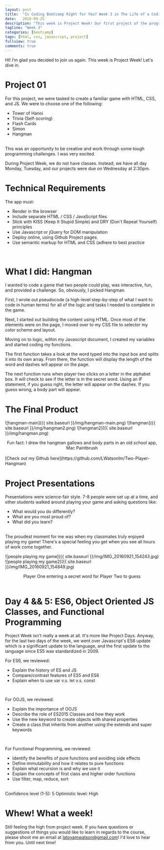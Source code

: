 ```yaml
---
layout: post
title:  "Is Coding Bootcamp Right for You? Week 3 in The Life of a Coding Bootcamper"
date:   2016-09-25
description: "This week is Project Week! Our first project of the program! Let's dive in..."
tagline: "Week 3"
categories: [bootcamp]
tags: [html, css, javascript, project]
fullview: true
comments: true
---
```


HI! I’m glad you decided to join us again. This week is Project Week! Let's dive in.

# Project 01
For this project, we were tasked to create a familiar game with HTML, CSS, and JS. We were to choose one of the following:

- Tower of Hanoi
- Trivia (Self-scoring)
- Flash Cards
- Simon
- Hangman

<br />
This was an opportunity to be creative and work through some tough programming challenges. I was very excited.

During Project Week, we do not have classes. Instead, we have all day Monday, Tuesday, and our projects were due on Wednesday at 2:30pm.

# Technical Requirements

The app must:

- Render in the browser
- Include separate HTML / CSS / JavaScript files
- Stick with KISS (Keep It Stupid Simple) and DRY (Don't Repeat Yourself) principles
- Use Javascript or jQuery for DOM manipulation
- Deploy online, using Github Project pages.
- Use semantic markup for HTML and CSS (adhere to best practice

<br />

# What I did: Hangman
I wanted to code a game that two people could play, was interactive, fun, and provided a challenge.  So, obviously, I picked Hangman.

First, I wrote out pseudocode (a high-level step-by-step of what I want to code in human terms) for all of the logic and tasks I needed to complete in the game.

Next, I started out building the content using HTML. Once most of the elements were on the page, I moved over to my CSS file to selector my color scheme and layout.

Moving on to logic, within my Javascript document, I created my variables and started coding my functions.

The first function takes a look at the word typed into the input box and splits it into its own array. From there, the function will display the length of the word and dashes will appear on the page.

The next function runs when player two clicks on a letter in the alphabet box. It will check to see if the letter is in the secret word. Using an IF statement, if you guess right, the letter will appear on the dashes. If you guess wrong, a body part will appear.

# The Final Product

![hangman-main]({{ site.baseurl }}/img/hangman-main.png)
![hangman]({{ site.baseurl }}/img/hangman2.png)
![hangman2]({{ site.baseurl }}/img/hangman.png)
<center>Fun fact: I drew the hangman gallows and body parts in an old school app, Mac Paintbrush</center>

<br />
[Check out my Github here](https://github.com/LWatsonlm/Two-Player-Hangman)

# Project Presentations

Presentations were science-fair style. 7-8 people were set up at a time, and other students walked around playing your game and asking questions like:

- What would you do differently?
- What are you most proud of?
- What did you learn?

<br />
The proudest moment for me was when my classmates truly enjoyed playing my game! There's a special feeling you get when you see all hours of work come together.

![people playing my game]({{ site.baseurl }}/img/IMG_20160921_154243.jpg)
![people playing my game2]({{ site.baseurl }}/img/IMG_20160921_154849.jpg)
<center>Player One entering a secret word for Player Two to guess</center>

<br />

# Day 4 && 5: ES6, Object Oriented JS Classes, and Functional Programming

Project Week isn't really a week at all. It's more like Project Days. Anyway, for the last two days of the week, we went over Javascript's ES6 update which is a significant update to the language, and the first update to the language since ES5 was standardized in 2009.

For ES6, we reviewed:

- Explain the history of ES and JS
- Compare/contrast features of ES5 and ES6
- Explain when to use var v.s. let v.s. const


<br />

For OOJS, we reviewed:

- Explain the importance of OOJS
- Describe the role of ES2015 Classes and how they work
- Use the new keyword to create objects with shared properties
- Create a class that inherits from another using the extends and super keywords

<br />

For Functional Programming, we reviewed:

- Identify the benefits of pure functions and avoiding side effects
- Define immutability and how it relates to pure functions
- Explain what recursion is and why we use it
- Explain the concepts of first class and higher order functions
- Use filter, map, reduce, sort

<br />
Confidence level (1-5): 5
Optimistic level: High

# Whew! What a week!

Still feeling the high from project week.  If you have questions or suggestions of things you would like to learn in regards to the course, please shoot me an email at [latoyamwatson@gmail.com](latoyamwatson@gmail.com)! I'd love to hear from you. Until next time!
